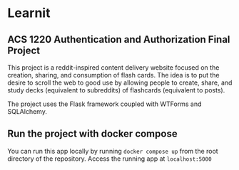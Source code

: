 # Learnit

## ACS 1220 Authentication and Authorization Final Project

This project is a reddit-inspired content delivery website focused on
the creation, sharing, and consumption of flash cards. The idea is to
put the desire to scroll the web to good use by allowing people to
create, share, and study decks (equivalent to subreddits) of flashcards
(equivalent to posts).

The project uses the Flask framework coupled with WTForms and SQLAlchemy.

## Run the project with docker compose

You can run this app locally by running `docker compose up` from the root directory of the repository.
Access the running app at `localhost:5000`
